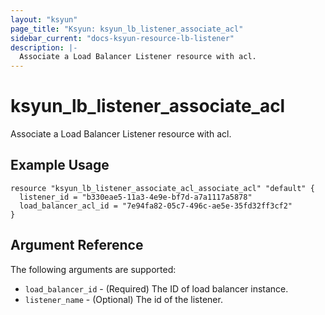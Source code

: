 ```yaml
---
layout: "ksyun"
page_title: "Ksyun: ksyun_lb_listener_associate_acl"
sidebar_current: "docs-ksyun-resource-lb-listener"
description: |-
  Associate a Load Balancer Listener resource with acl.
---
```


# ksyun_lb_listener_associate_acl

Associate a Load Balancer Listener resource with acl.

## Example Usage

```hcl
resource "ksyun_lb_listener_associate_acl_associate_acl" "default" {
  listener_id = "b330eae5-11a3-4e9e-bf7d-a7a1117a5878"
  load_balancer_acl_id = "7e94fa82-05c7-496c-ae5e-35fd32ff3cf2"
}
```

## Argument Reference

The following arguments are supported:

* `load_balancer_id` - (Required) The ID of load balancer instance.
* `listener_name` - (Optional) The id of the listener. 

